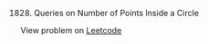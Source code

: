 1828. Queries on Number of Points Inside a Circle

View problem on [Leetcode](https://leetcode.com/problems/queries-on-number-of-points-inside-a-circle/description/)